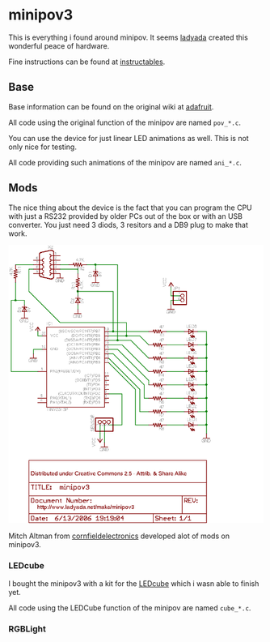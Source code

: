 minipov3
==

This is everything i found around minipov. It seems
[ladyada](http://ladyada.net/make/minipov3/index.html) created this wonderful
peace of hardware.

Fine instructions can be found at [instructables](https://www.instructables.com/MiniPOV3-Kit/).

Base
--

Base information can be found on the original wiki at [adafruit](https://learn.adafruit.com/minipov3).

All code using the original function of the minipov are named `pov_*.c`.

You can use the device for just linear LED animations as well. This is not only nice for testing.

All code providing such animations of the minipov are named `ani_*.c`.

Mods
--

The nice thing about the device is the fact that you can program the CPU with
just a RS232 provided by older PCs out of the box or with an USB converter. You
just need 3 diods, 3 resitors and a DB9 plug to make that work.

![Diagram](adafruit_products_minipov3schem.png)

Mitch Altman from
[cornfieldelectronics](http://cornfieldelectronics.com/cfe/projects.php)
developed alot of mods on minipov3.

### LEDcube

I bought the minipov3 with a kit for the
[LEDcube](http://cornfieldelectronics.com/cfe/projects/ledcube/LEDcube_instructions.php)
which i wasn able to finish yet.

All code using the LEDCube function of the minipov are named `cube_*.c`.

### RGBLight

